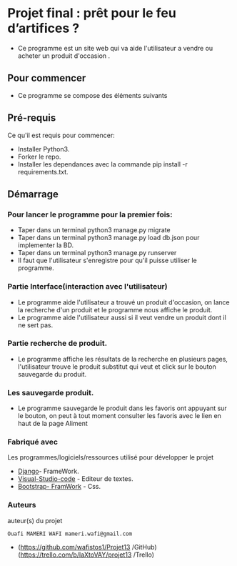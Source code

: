 #
# Projet final : prêt pour le feu d’artifices ?
- Ce programme est un site web qui va aide l'utilisateur a vendre ou acheter un produit d'occasion .


## Pour commencer

- Ce programme se compose des éléments suivants

## Pré-requis

Ce qu'il est requis pour commencer:

- Installer Python3.
- Forker le repo.
- Installer les dependances avec la commande pip install -r requirements.txt.

## Démarrage

### Pour lancer le programme pour la premier fois:

- Taper dans un terminal python3 manage.py migrate
- Taper dans un terminal python3 manage.py load db.json pour implementer la BD.
- Taper dans un terminal python3 manage.py runserver
- Il faut que l'utilisateur s'enregistre pour qu'il puisse utiliser le programme.

### Partie Interface(interaction avec l'utilisateur)

- Le programme aide l'utilisateur a trouvé un produit d'occasion, on lance la recherche d'un produit et le programme nous affiche le produit.
- Le programme aide l'utilisateur aussi si il veut vendre un produit dont il ne sert pas.

### Partie recherche de produit.

- Le programme affiche les résultats de la recherche en plusieurs pages, l'utilisateur trouve le produit substitut qui veut et click sur le bouton sauvegarde du produit.

### Les sauvegarde produit.

- Le programme sauvegarde le produit dans les favoris ont appuyant sur le bouton, on peut à tout moment consulter les favoris avec le lien en haut de la page Aliment

### Fabriqué avec

Les programmes/logiciels/ressources utilisé pour développer le projet

* [Django](https://www.djangoproject.com)- FrameWork.
* [Visual-Studio-code](https://code.visualstudio.com) - Editeur de textes.
* [Bootstrap- FramWork]() - Css.

### Auteurs

auteur(s) du projet

    Ouafi MAMERI WAFI mameri.wafi@gmail.com

* (https://github.com/wafistos1/Projet13 /GitHub) (https://trello.com/b/laXtoVAY/projet13 /Trello)